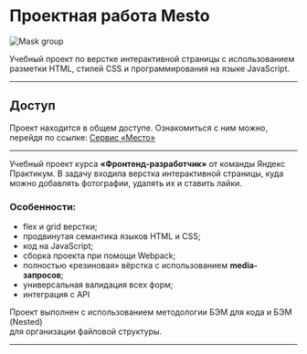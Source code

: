 # Проектная работа Mesto

![Mask group](https://github.com/agkondakov91/mesto-project-ff/assets/134331485/72dccda0-a9b1-4024-aeec-c31ed506d4ee)

Учебный проект по верстке интерактивной страницы с использованием разметки HTML,
стилей CSS и программирования на языке JavaScript.

---

## Доступ

Проект находится в общем доступе. Ознакомиться с ним можно, перейдя по ссылке:
[Сервис «Место»](https://agkondakov91.github.io/mesto-project-ff/)

---

Учебный проект курса **«Фронтенд-разработчик»** от команды Яндекс Практикум.
В задачу входила верстка интерактивной страницы, куда можно добавлять фотографии, удалять их и ставить лайки.

### Особенности:

* flex и grid верстки;
* продвинутая семантика языков HTML и CSS;
* код на JavaScript;
* сборка проекта при помощи Webpack;
* полностью «резиновая» вёрстка с использованием **media-запросов**;
* универсальная валидация всех форм;
* интеграция с API

Проект выполнен с использованием методологии БЭМ для кода и БЭМ (Nested)  
для организации файловой структуры.

---
